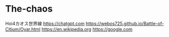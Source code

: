 # The-chaos
Hoi4カオス世界線 https://chatgpt.com
https://webos725.github.io/Battle-of-Citium/Oyar.html
https://en.wikipedia.org
https://google.com
